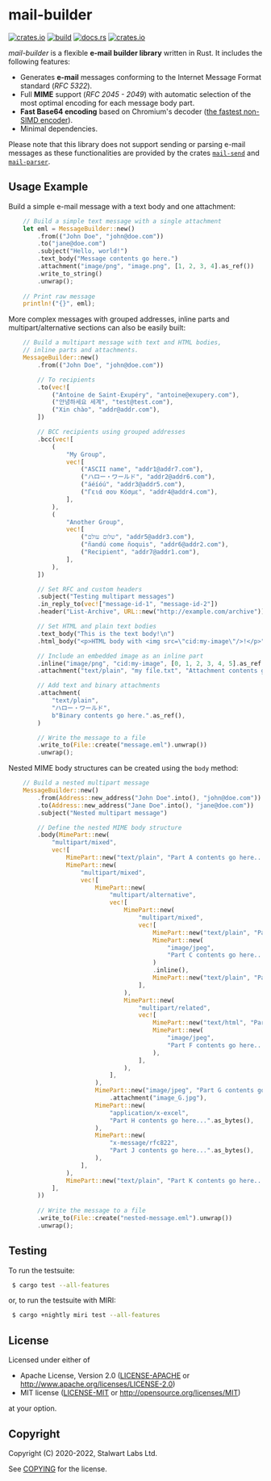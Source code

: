 # mail-builder

[![crates.io](https://img.shields.io/crates/v/mail-builder)](https://crates.io/crates/mail-builder)
[![build](https://github.com/stalwartlabs/mail-builder/actions/workflows/rust.yml/badge.svg)](https://github.com/stalwartlabs/mail-builder/actions/workflows/rust.yml)
[![docs.rs](https://img.shields.io/docsrs/mail-builder)](https://docs.rs/mail-builder)
[![crates.io](https://img.shields.io/crates/l/mail-builder)](http://www.apache.org/licenses/LICENSE-2.0)

_mail-builder_ is a flexible **e-mail builder library** written in Rust. It includes the following features:

- Generates **e-mail** messages conforming to the Internet Message Format standard (_RFC 5322_).
- Full **MIME** support (_RFC 2045 - 2049_) with automatic selection of the most optimal encoding for each message body part.
- **Fast Base64 encoding** based on Chromium's decoder ([the fastest non-SIMD encoder](https://github.com/lemire/fastbase64)).
- Minimal dependencies.

Please note that this library does not support sending or parsing e-mail messages as these functionalities are provided by the crates [`mail-send`](https://crates.io/crates/mail-send) and [`mail-parser`](https://crates.io/crates/mail-parser).

## Usage Example

Build a simple e-mail message with a text body and one attachment:

```rust
    // Build a simple text message with a single attachment
    let eml = MessageBuilder::new()
        .from(("John Doe", "john@doe.com"))
        .to("jane@doe.com")
        .subject("Hello, world!")
        .text_body("Message contents go here.")
        .attachment("image/png", "image.png", [1, 2, 3, 4].as_ref())
        .write_to_string()
        .unwrap();
        
    // Print raw message
    println!("{}", eml);
```

More complex messages with grouped addresses, inline parts and 
multipart/alternative sections can also be easily built:

```rust
    // Build a multipart message with text and HTML bodies,
    // inline parts and attachments.
    MessageBuilder::new()
        .from(("John Doe", "john@doe.com"))

        // To recipients
        .to(vec![
            ("Antoine de Saint-Exupéry", "antoine@exupery.com"),
            ("안녕하세요 세계", "test@test.com"),
            ("Xin chào", "addr@addr.com"),
        ])

        // BCC recipients using grouped addresses
        .bcc(vec![
            (
                "My Group",
                vec![
                    ("ASCII name", "addr1@addr7.com"),
                    ("ハロー・ワールド", "addr2@addr6.com"),
                    ("áéíóú", "addr3@addr5.com"),
                    ("Γειά σου Κόσμε", "addr4@addr4.com"),
                ],
            ),
            (
                "Another Group",
                vec![
                    ("שלום עולם", "addr5@addr3.com"),
                    ("ñandú come ñoquis", "addr6@addr2.com"),
                    ("Recipient", "addr7@addr1.com"),
                ],
            ),
        ])

        // Set RFC and custom headers
        .subject("Testing multipart messages") 
        .in_reply_to(vec!["message-id-1", "message-id-2"])
        .header("List-Archive", URL::new("http://example.com/archive"))

        // Set HTML and plain text bodies
        .text_body("This is the text body!\n") 
        .html_body("<p>HTML body with <img src=\"cid:my-image\"/>!</p>") 

        // Include an embedded image as an inline part
        .inline("image/png", "cid:my-image", [0, 1, 2, 3, 4, 5].as_ref())
        .attachment("text/plain", "my fíle.txt", "Attachment contents go here.") 

        // Add text and binary attachments
        .attachment(
            "text/plain",
            "ハロー・ワールド",
            b"Binary contents go here.".as_ref(),
        )

        // Write the message to a file
        .write_to(File::create("message.eml").unwrap())
        .unwrap();
```

Nested MIME body structures can be created using the `body` method:

```rust
    // Build a nested multipart message
    MessageBuilder::new()
        .from(Address::new_address("John Doe".into(), "john@doe.com"))
        .to(Address::new_address("Jane Doe".into(), "jane@doe.com"))
        .subject("Nested multipart message")

        // Define the nested MIME body structure
        .body(MimePart::new(
            "multipart/mixed",
            vec![
                MimePart::new("text/plain", "Part A contents go here...").inline(),
                MimePart::new(
                    "multipart/mixed",
                    vec![
                        MimePart::new(
                            "multipart/alternative",
                            vec![
                                MimePart::new(
                                    "multipart/mixed",
                                    vec![
                                        MimePart::new("text/plain", "Part B contents go here...").inline(),
                                        MimePart::new(
                                            "image/jpeg",
                                            "Part C contents go here...".as_bytes(),
                                        )
                                        .inline(),
                                        MimePart::new("text/plain", "Part D contents go here...").inline(),
                                    ],
                                ),
                                MimePart::new(
                                    "multipart/related",
                                    vec![
                                        MimePart::new("text/html", "Part E contents go here...").inline(),
                                        MimePart::new(
                                            "image/jpeg",
                                            "Part F contents go here...".as_bytes(),
                                        ),
                                    ],
                                ),
                            ],
                        ),
                        MimePart::new("image/jpeg", "Part G contents go here...".as_bytes())
                            .attachment("image_G.jpg"),
                        MimePart::new(
                            "application/x-excel",
                            "Part H contents go here...".as_bytes(),
                        ),
                        MimePart::new(
                            "x-message/rfc822",
                            "Part J contents go here...".as_bytes(),
                        ),
                    ],
                ),
                MimePart::new("text/plain", "Part K contents go here...").inline(),
            ],
        ))
        
        // Write the message to a file
        .write_to(File::create("nested-message.eml").unwrap())
        .unwrap();
```

## Testing

To run the testsuite:

```bash
 $ cargo test --all-features
```

or, to run the testsuite with MIRI:

```bash
 $ cargo +nightly miri test --all-features
```

## License

Licensed under either of

 * Apache License, Version 2.0 ([LICENSE-APACHE](LICENSE-APACHE) or http://www.apache.org/licenses/LICENSE-2.0)
 * MIT license ([LICENSE-MIT](LICENSE-MIT) or http://opensource.org/licenses/MIT)

at your option.

## Copyright

Copyright (C) 2020-2022, Stalwart Labs Ltd.

See [COPYING] for the license.

[COPYING]: https://github.com/stalwartlabs/mail-builder/blob/main/COPYING
